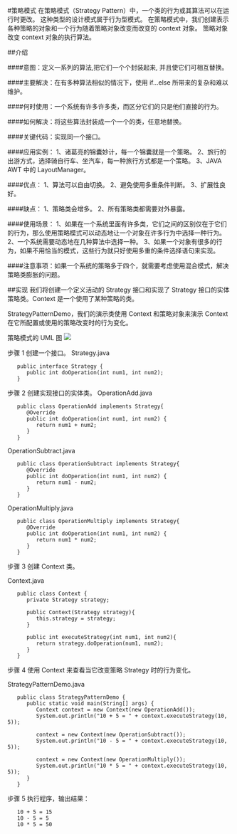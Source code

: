 #策略模式
在策略模式（Strategy Pattern）中，一个类的行为或其算法可以在运行时更改。
这种类型的设计模式属于行为型模式。
在策略模式中，我们创建表示各种策略的对象和一个行为随着策略对象改变而改变的 context 对象。
策略对象改变 context 对象的执行算法。

##介绍

  ####意图：定义一系列的算法,把它们一个个封装起来, 并且使它们可相互替换。
  
  ####主要解决：在有多种算法相似的情况下，使用 if...else 所带来的复杂和难以维护。
  
  ####何时使用：一个系统有许多许多类，而区分它们的只是他们直接的行为。
  
  ####如何解决：将这些算法封装成一个一个的类，任意地替换。
  
  ####关键代码：实现同一个接口。
  
  ####应用实例： 1、诸葛亮的锦囊妙计，每一个锦囊就是一个策略。 2、旅行的出游方式，选择骑自行车、坐汽车，每一种旅行方式都是一个策略。 3、JAVA AWT 中的 LayoutManager。
  
  ####优点： 1、算法可以自由切换。 2、避免使用多重条件判断。 3、扩展性良好。
  
  ####缺点： 1、策略类会增多。 2、所有策略类都需要对外暴露。
  
  ####使用场景： 1、如果在一个系统里面有许多类，它们之间的区别仅在于它们的行为，那么使用策略模式可以动态地让一个对象在许多行为中选择一种行为。 2、一个系统需要动态地在几种算法中选择一种。 3、如果一个对象有很多的行为，如果不用恰当的模式，这些行为就只好使用多重的条件选择语句来实现。
  
  ####注意事项：如果一个系统的策略多于四个，就需要考虑使用混合模式，解决策略类膨胀的问题。
  
 ##实现
   我们将创建一个定义活动的 Strategy 接口和实现了 Strategy 接口的实体策略类。Context 是一个使用了某种策略的类。
   
   StrategyPatternDemo，我们的演示类使用 Context 和策略对象来演示 Context 在它所配置或使用的策略改变时的行为变化。
   
   策略模式的 UML 图
   ![](/StrategyPattern/demo/pic/strategy_pattern_uml_diagram.jpg)

   步骤 1
   创建一个接口。
   Strategy.java
```
   public interface Strategy {
      public int doOperation(int num1, int num2);
   }
```
   步骤 2
   创建实现接口的实体类。
   OperationAdd.java
```
   public class OperationAdd implements Strategy{
      @Override
      public int doOperation(int num1, int num2) {
         return num1 + num2;
      }
   }
```
   OperationSubtract.java
```
   public class OperationSubtract implements Strategy{
      @Override
      public int doOperation(int num1, int num2) {
         return num1 - num2;
      }
   }
```
   OperationMultiply.java
```
   public class OperationMultiply implements Strategy{
      @Override
      public int doOperation(int num1, int num2) {
         return num1 * num2;
      }
   }
```
   步骤 3
   创建 Context 类。
   
   Context.java
```
   public class Context {
      private Strategy strategy;
    
      public Context(Strategy strategy){
         this.strategy = strategy;
      }
    
      public int executeStrategy(int num1, int num2){
         return strategy.doOperation(num1, num2);
      }
   }
```
   步骤 4
   使用 Context 来查看当它改变策略 Strategy 时的行为变化。
   
   StrategyPatternDemo.java
```
   public class StrategyPatternDemo {
      public static void main(String[] args) {
         Context context = new Context(new OperationAdd());    
         System.out.println("10 + 5 = " + context.executeStrategy(10, 5));
    
         context = new Context(new OperationSubtract());      
         System.out.println("10 - 5 = " + context.executeStrategy(10, 5));
    
         context = new Context(new OperationMultiply());    
         System.out.println("10 * 5 = " + context.executeStrategy(10, 5));
      }
   }
```
   步骤 5
   执行程序，输出结果：
```
   10 + 5 = 15
   10 - 5 = 5
   10 * 5 = 50
```